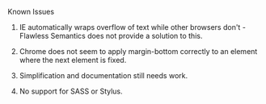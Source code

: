 Known Issues

1. IE automatically wraps overflow of text while other browsers don't - Flawless Semantics does not provide a solution to this.

2. Chrome does not seem to apply margin-bottom correctly to an element where the next element is fixed.

3. Simplification and documentation still needs work.

4. No support for SASS or Stylus.
